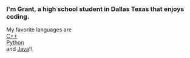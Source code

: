 ### I'm Grant, a high school student in Dallas Texas that enjoys coding.

My favorite languages are\
    [C++](https://github.com/grantlemons?tab=repositories&q=&type=&language=c%2B%2B&sort=)\
    [Python](https://github.com/grantlemons?tab=repositories&q=&type=&language=python&sort=)\
    and [Java](https://github.com/grantlemons?tab=repositories&q=&type=&language=java&sort=)!\